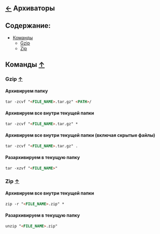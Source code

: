 [&larr;](readme.md "SSH") Архиваторы
------------------------------------

## <a name="content"></a> Содержание:
- [Команды](#commands)
    - [Gzip](#commands_gzip)
    - [Zip](#commands_zip)

## <a name="commands"></a> Команды [&uarr;](#content)

### <a name="commands_gzip"></a> Gzip [&uarr;](#content)

#### Архивируем папку
```markdown
tar -zcvf "<FILE_NAME>.tar.gz" <PATH>/
```

#### Архивируем все внутри текущей папки
```markdown
tar -zcvf "<FILE_NAME>.tar.gz" *
```

#### Архивируем все внутри текущей папки (включая скрытые файлы)
```markdown
tar -zcvf "<FILE_NAME>.tar.gz" .
```

#### Разархивируем в текущую папку
```markdown
tar -xzvf "<FILE_NAME>"
```

### <a name="commands_zip"></a> Zip [&uarr;](#content)

#### Архивируем все внутри текущей папки
```markdown
zip -r "<FILE_NAME>.zip" *
```
#### Разархивируем в текущую папку
```markdown
unzip "<FILE_NAME>.zip"
```